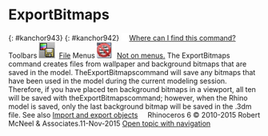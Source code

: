 ---
---


# ExportBitmaps
{: #kanchor943}
{: #kanchor942}
 [![images/transparent.gif](images/transparent.gif)Where can I find this command?](javascript:void(0);) Toolbars
![images/exportbitmaps.png](images/exportbitmaps.png) [File](file-toolbar.html) 
Menus
![images/-no-menu-item.png](images/-no-menu-item.png) [Not on menus.](menuwhattodo.html) 
The ExportBitmaps command creates files from wallpaper and background bitmaps that are saved in the model.
TheExportBitmapscommand will save any bitmaps that have been used in the model during the current modeling session. Therefore, if you have placed ten background bitmaps in a viewport, all ten will be saved with theExportBitmapscommand; however, when the Rhino model is saved, only the last background bitmap will be saved in the .3dm file.
See also
 [Import and export objects](sak-importexport.html) 
&#160;
&#160;
Rhinoceros 6 © 2010-2015 Robert McNeel &amp; Associates.11-Nov-2015
 [Open topic with navigation](exportbitmaps.html) 

